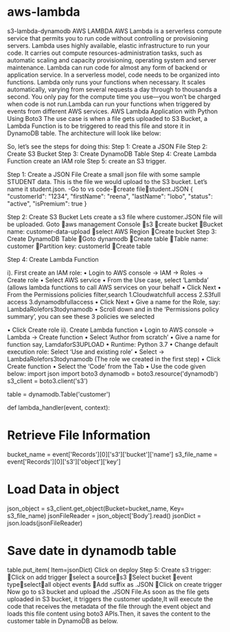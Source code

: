 # aws-lambda
s3-lambda-dynamodb
AWS LAMBDA
AWS Lambda is a serverless compute service that permits you to run code without controlling or provisioning servers. Lambda uses highly available, elastic infrastructure to run your code. It carries out compute resources-administration tasks, such as automatic scaling and capacity provisioning, operating system and server maintenance. Lambda can run code for almost any form of backend or application service.
In a serverless model, code needs to be organized into functions. Lambda only runs your functions when necessary. It scales automatically, varying from several requests a day through to thousands a second. You only pay for the compute time you use—you won’t be charged when code is not run.Lambda can run your functions when triggered by events from different AWS services.
 AWS Lambda Application with Python Using Boto3
The use case is when a file gets uploaded to S3 Bucket, a Lambda Function is to be triggered to read this file and store it in DynamoDB table. The architecture will look like below:
 






So, let’s see the steps for doing this:
Step 1: Create a JSON File
Step 2: Create S3 Bucket
Step 3:  Create DynamoDB Table
Step 4: Create Lambda Function
              create an IAM role
Step 5: create an S3 trigger.

Step 1: Create a JSON File
Create a small json file with some sample STUDENT data. This is the file we would upload to the S3 bucket. Let’s name it student.json.
-Go to vs code-create filestudent.JSON
{
    "customerId": "1234",
    "firstName": "reena",
    "lastName": "lobo",
    "status": "active",
    "isPremium": true
    }

Step 2: Create S3 Bucket
Lets create a s3 file where customer.JSON file will be uploaded.
Goto aws management Console
s3
create bucket
Bucket name: customer-data-upload
select AWS Region
Create bucket
Step 3: Create DynamoDB Table
Goto dynamodb
Create table
Table name: customer
Partition key: customerId
Create table


Step 4: Create Lambda Function

i).	First create an IAM role:
•	Login to AWS console -> IAM -> Roles -> Create role
•	Select AWS service
•	From the Use case, select ‘Lambda’ (allows lambda functions to call AWS services on your behalf
•	Click Next
•	From the Permissions policies filter,search
1.Cloudwatchfull access
2.S3full access
3.dynamodbfullaccess
•	Click Next
•	Give a name for the Role, say: LambdaRolefors3todynamodb
•	Scroll down and in the ‘Permissions policy summary’, you can see these 3 policies we selected
 
•	Click Create role
ii).	Create Lambda function
•	Login to AWS console -> Lambda -> Create function
•	Select ‘Author from scratch’
•	Give a name for function say, LamdaforS3UPLOAD
•	Runtime: Python 3.7
•	Change default execution role: Select ‘Use and existing role’
•	Select -> LambdaRolefors3todynamodb (The role we created in the first step)
•	Click Create function
•	Select the ‘Code’ from the Tab
•	Use the code given below:
import json
import boto3
dynamodb =  boto3.resource('dynamodb')
s3_client = boto3.client('s3')

table = dynamodb.Table('customer')

def lambda_handler(event, context):
   # Retrieve File Information
   bucket_name =   event['Records'][0]['s3']['bucket']['name']
   s3_file_name =  event['Records'][0]['s3']['object']['key']

   # Load Data in object
   json_object =   s3_client.get_object(Bucket=bucket_name, Key= s3_file_name)
   jsonFileReader  =   json_object['Body'].read()
   jsonDict	=   json.loads(jsonFileReader)

   # Save date in dynamodb table
   table.put_item( Item=jsonDict)
Click on deploy
Step 5: Create s3 trigger:
Click on add trigger
select a sources3
Select bucket
event typeselectall object events
Add suffix as .JSON
Click on create trigger
Now go to s3 bucket and upload the .JSON File.As soon as the file gets uploaded in S3 bucket, it triggers the customer update,It will execute the code that receives the metadata of the file through the event object and loads this file content using boto3 APIs.Then, it saves the content to the customer table in DynamoDB as below.
 





